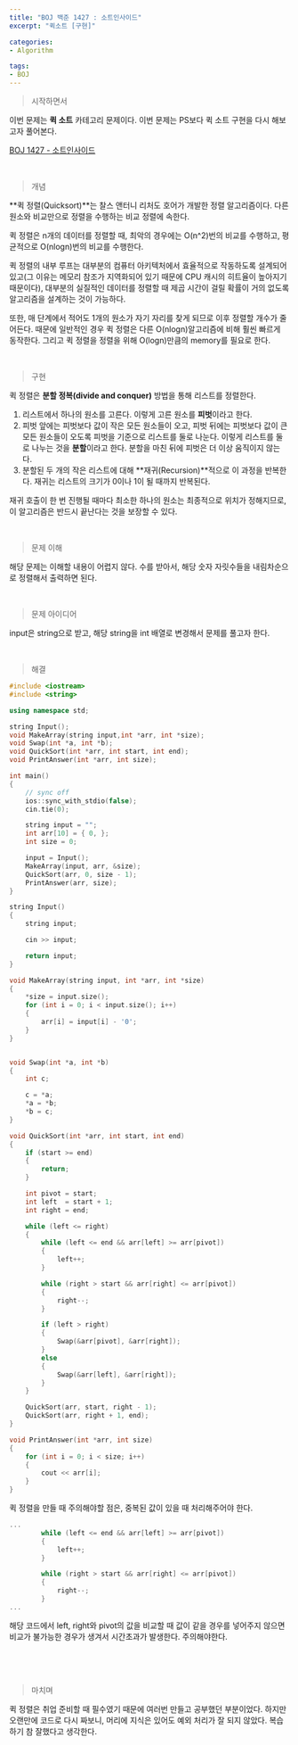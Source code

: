 ```yaml
---
title: "BOJ 백준 1427 : 소트인사이드"
excerpt: "퀵소트 [구현]"

categories:
- Algorithm

tags:
- BOJ
---
```


> 시작하면서

 이번 문제는 **퀵 소트** 카테고리 문제이다. 이번 문제는 PS보다 퀵 소트 구현을 다시 해보고자 풀어본다.

[BOJ 1427 - 소트인사이드](https://www.acmicpc.net/problem/1427)    

​    

> 개념

 **퀵 정렬(Quicksort)**는 찰스 앤터니 리처도 호어가 개발한 정렬 알고리즘이다. 다른 원소와 비교만으로 정렬을 수행하는 비교 정렬에 속한다.

 퀵 정렬은 n개의 데이터를 정렬할 때, 최악의 경우에는 O(n^2)번의 비교를 수행하고, 평균적으로 O(nlogn)번의 비교를 수행한다.

 퀵 정렬의 내부 루프는 대부분의 컴퓨터 아키텍처에서 효율적으로 작동하도록 설계되어 있고(그 이유는 메모리 참조가 지역화되어 있기 때문에 CPU 캐시의 히트율이 높아지기 때문이다), 대부분의 실질적인 데이터를 정렬할 때 제곱 시간이 걸릴 확률이 거의 없도록 알고리즘을 설계하는 것이 가능하다.

 또한, 매 단계에서 적어도 1개의 원소가 자기 자리를 찾게 되므로 이후 정렬할 개수가 줄어든다. 때문에 일반적인 경우 퀵 정렬은 다른 O(nlogn)알고리즘에 비해 훨씬 빠르게 동작한다. 그리고 퀵 정렬을 정렬을 위해 O(logn)만큼의 memory를 필요로 한다.    

​    

> 구현

 퀵 정렬은 **분할 정복(divide and conquer)** 방법을 통해 리스트를 정렬한다.

1. 리스트에서 하나의 원소를 고른다. 이렇게 고른 원소를 **피벗**이라고 한다.
2. 피벗 앞에는 피벗보다 값이 작은 모든 원소들이 오고, 피벗 뒤에는 피벗보다 값이 큰 모든 원소들이 오도록 피벗을 기준으로 리스트를 둘로 나눈다.
   이렇게 리스트를 둘로 나누는 것을 **분할**이라고 한다. 분할을 마친 뒤에 피벗은 더 이상 움직이지 않는다.
3. 분할된 두 개의 작은 리스트에 대해 **재귀(Recursion)**적으로 이 과정을 반복한다.
   재귀는 리스트의 크기가 0이나 1이 될 때까지 반복된다.

 재귀 호출이 한 번 진행될 때마다 최소한 하나의 원소는 최종적으로 위치가 정해지므로, 이 알고리즘은 반드시 끝난다는 것을 보장할 수 있다.    

​    

> 문제 이해

 해당 문제는 이해할 내용이 어렵지 않다. 수를 받아서, 해당 숫자 자릿수들을 내림차순으로 정렬해서 출력하면 된다.    

​    

> 문제 아이디어

 input은 string으로 받고, 해당 string을 int 배열로 변경해서 문제를 풀고자 한다.    

​    

> 해결

```c++
#include <iostream>
#include <string>

using namespace std;

string Input();
void MakeArray(string input,int *arr, int *size);
void Swap(int *a, int *b);
void QuickSort(int *arr, int start, int end);
void PrintAnswer(int *arr, int size);

int main()
{
	// sync off
	ios::sync_with_stdio(false);
	cin.tie(0);

	string input = "";
	int arr[10] = { 0, };
	int size = 0;

	input = Input();
	MakeArray(input, arr, &size);
	QuickSort(arr, 0, size - 1);
	PrintAnswer(arr, size);
}

string Input()
{	
	string input;

	cin >> input;

	return input;
}

void MakeArray(string input, int *arr, int *size)
{
	*size = input.size();
	for (int i = 0; i < input.size(); i++)
	{
		arr[i] = input[i] - '0';
	}
}


void Swap(int *a, int *b)
{
	int c;

	c = *a;
	*a = *b;
	*b = c;
}

void QuickSort(int *arr, int start, int end)
{
	if (start >= end)
	{
		return;
	}

	int pivot = start;
	int left  = start + 1;
	int right = end;

	while (left <= right)
	{
		while (left <= end && arr[left] >= arr[pivot])
		{
			left++;
		}

		while (right > start && arr[right] <= arr[pivot])
		{
			right--;
		}

		if (left > right)
		{
			Swap(&arr[pivot], &arr[right]);
		}
		else
		{
			Swap(&arr[left], &arr[right]);
		}
	}

	QuickSort(arr, start, right - 1);
	QuickSort(arr, right + 1, end);
}

void PrintAnswer(int *arr, int size)
{
	for (int i = 0; i < size; i++)
	{
		cout << arr[i];
	}
}
```

 퀵 정렬을 만들 때 주의해야할 점은, 중복된 값이 있을 때 처리해주어야 한다. 

```c++
...
		while (left <= end && arr[left] >= arr[pivot])
		{
			left++;
		}

		while (right > start && arr[right] <= arr[pivot])
		{
			right--;
		}
...
```

 해당 코드에서 left, right와 pivot의 값을 비교할 때 값이 같을 경우를 넣어주지 않으면 비교가 불가능한 경우가 생겨서 시간초과가 발생한다. 주의해야한다.    

​    

​    

> 마치며

 퀵 정렬은 취업 준비할 때 필수였기 때문에 여러번 만들고 공부했던 부분이었다. 하지만 오랜만에 코드로 다시 짜보니, 머리에 지식은 있어도 예외 처리가 잘 되지 않았다. 복습하기 참 잘했다고 생각한다.